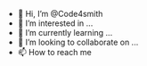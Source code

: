 - 👋 Hi, I’m @Code4smith
- 👀 I’m interested in ...
- 🌱 I’m currently learning ...
- 💞️ I’m looking to collaborate on ...
- 📫 How to reach me 

<!---
Code4smith/Code4smith is a ✨ special ✨ repository because its `README.md` (this file) appears on your GitHub profile.
You can click the Preview link to take a look at your changes.
--->
